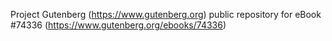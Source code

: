 Project Gutenberg (https://www.gutenberg.org) public repository for eBook #74336 (https://www.gutenberg.org/ebooks/74336)

